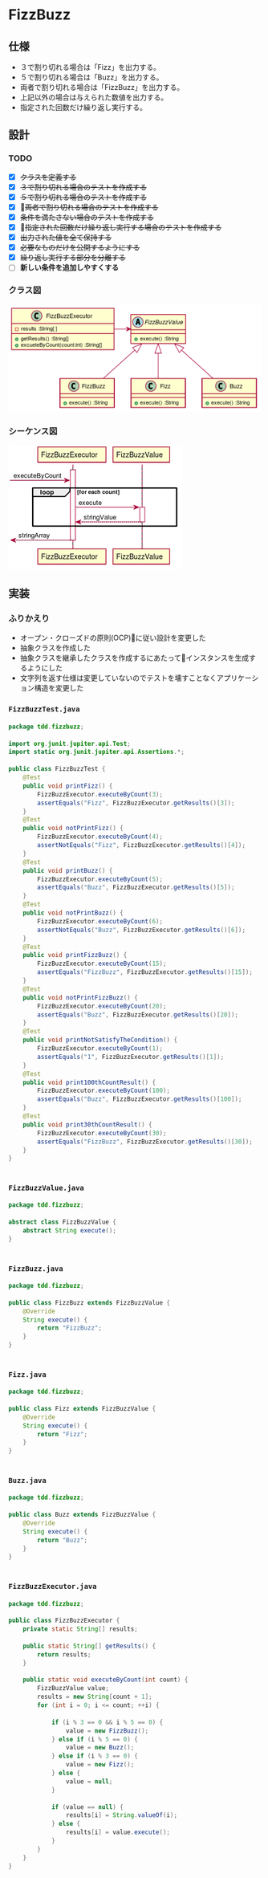   
  
# FizzBuzz
  
## 仕様
  
+ ３で割り切れる場合は「Fizz」を出力する。
+ ５で割り切れる場合は「Buzz」を出力する。
+ 両者で割り切れる場合は「FizzBuzz」を出力する。
+ 上記以外の場合は与えられた数値を出力する。
+ 指定された回数だけ繰り返し実行する。
  
## 設計
  
### TODO
  
+ [x] ~~クラスを定義する~~
+ [x] ~~３で割り切れる場合のテストを作成する~~
+ [x] ~~５で割り切れる場合のテストを作成する~~
+ [x] ~~両者で割り切れる場合のテストを作成する~~
+ [x] ~~条件を満たさない場合のテストを作成する~~
+ [x] ~~指定された回数だけ繰り返し実行する場合のテストを作成する~~
+ [x] ~~出力された値を全て保持する~~
+ [x] ~~必要なものだけを公開するようにする~~
+ [x] ~~繰り返し実行する部分を分離する~~
+ [ ] **新しい条件を追加しやすくする**
  
### クラス図
  

![](./assets/e8d064149b1f1533be1aa0a12f272e560.png?0.9280814673496562)  
### シーケンス図
  

![](./assets/e8d064149b1f1533be1aa0a12f272e561.png?0.2901953619389872)  
  
## 実装
  
### ふりかえり
  
+ オープン・クローズドの原則(OCP)に従い設計を変更した
+ 抽象クラスを作成した
+ 抽象クラスを継承したクラスを作成するにあたってインスタンスを生成するようにした
+ 文字列を返す仕様は変更していないのでテストを壊すことなくアプリケーション構造を変更した
  
### `FizzBuzzTest.java`
  
```java
package tdd.fizzbuzz;
  
import org.junit.jupiter.api.Test;
import static org.junit.jupiter.api.Assertions.*;
  
public class FizzBuzzTest {
    @Test
    public void printFizz() {
        FizzBuzzExecutor.executeByCount(3);
        assertEquals("Fizz", FizzBuzzExecutor.getResults()[3]);
    }
    @Test
    public void notPrintFizz() {
        FizzBuzzExecutor.executeByCount(4);
        assertNotEquals("Fizz", FizzBuzzExecutor.getResults()[4]);
    }
    @Test
    public void printBuzz() {
        FizzBuzzExecutor.executeByCount(5);
        assertEquals("Buzz", FizzBuzzExecutor.getResults()[5]);
    }
    @Test
    public void notPrintBuzz() {
        FizzBuzzExecutor.executeByCount(6);
        assertNotEquals("Buzz", FizzBuzzExecutor.getResults()[6]);
    }
    @Test
    public void printFizzBuzz() {
        FizzBuzzExecutor.executeByCount(15);
        assertEquals("FizzBuzz", FizzBuzzExecutor.getResults()[15]);
    }
    @Test
    public void notPrintFizzBuzz() {
        FizzBuzzExecutor.executeByCount(20);
        assertEquals("Buzz", FizzBuzzExecutor.getResults()[20]);
    }
    @Test
    public void printNotSatisfyTheCondition() {
        FizzBuzzExecutor.executeByCount(1);
        assertEquals("1", FizzBuzzExecutor.getResults()[1]);
    }
    @Test
    public void print100thCountResult() {
        FizzBuzzExecutor.executeByCount(100);
        assertEquals("Buzz", FizzBuzzExecutor.getResults()[100]);
    }
    @Test
    public void print30thCountResult() {
        FizzBuzzExecutor.executeByCount(30);
        assertEquals("FizzBuzz", FizzBuzzExecutor.getResults()[30]);
    }
}
  
```  
### `FizzBuzzValue.java`
  
```java
package tdd.fizzbuzz;
  
abstract class FizzBuzzValue {
    abstract String execute();
}
  
```  
### `FizzBuzz.java`
  
```java
package tdd.fizzbuzz;
  
public class FizzBuzz extends FizzBuzzValue {
    @Override
    String execute() {
        return "FizzBuzz";
    }
}
  
```  
### `Fizz.java`
  
```java
package tdd.fizzbuzz;
  
public class Fizz extends FizzBuzzValue {
    @Override
    String execute() {
        return "Fizz";
    }
}
  
```  
### `Buzz.java`
  
```java
package tdd.fizzbuzz;
  
public class Buzz extends FizzBuzzValue {
    @Override
    String execute() {
        return "Buzz";
    }
}
  
```  
### `FizzBuzzExecutor.java`
  
```java
package tdd.fizzbuzz;
  
public class FizzBuzzExecutor {
    private static String[] results;
  
    public static String[] getResults() {
        return results;
    }
  
    public static void executeByCount(int count) {
        FizzBuzzValue value;
        results = new String[count + 1];
        for (int i = 0; i <= count; ++i) {
  
            if (i % 3 == 0 && i % 5 == 0) {
                value = new FizzBuzz();
            } else if (i % 5 == 0) {
                value = new Buzz();
            } else if (i % 3 == 0) {
                value = new Fizz();
            } else {
                value = null;
            }
  
            if (value == null) {
                results[i] = String.valueOf(i);
            } else {
                results[i] = value.execute();
            }
        }
    }
}
  
```  
  
  
  